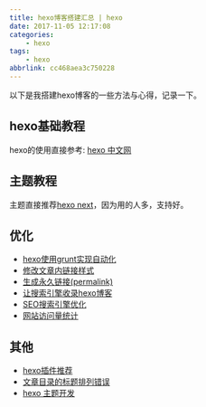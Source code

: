 ```yaml
---
title: hexo博客搭建汇总 | hexo
date: 2017-11-05 12:17:08
categories:
    - hexo
tags:
    - hexo
abbrlink: cc468aea3c750228
---
```


以下是我搭建hexo博客的一些方法与心得，记录一下。

## hexo基础教程

hexo的使用直接参考: [hexo 中文网](https://hexo.io/zh-cn/docs/index.html)

## 主题教程

主题直接推荐[hexo next](http://theme-next.iissnan.com/)，因为用的人多，支持好。

## 优化

* [hexo使用grunt实现自动化](http://blog.wangjinle.com/posts/3b05183235dcc265.html)
* [修改文章内链接样式](http://blog.wangjinle.com/posts/cfa679e58e227dbc.html)
* [生成永久链接(permalink)](http://blog.wangjinle.com/posts/313ea05a1562b260.html)
* [让搜索引擎收录hexo博客](http://blog.wangjinle.com/posts/27104d21b87c0633.html)
* [SEO搜索引擎优化](http://blog.wangjinle.com/posts/0d8d910e8b267677.html)
* [网站访问量统计](http://blog.wangjinle.com/posts/916d83182e15eeb1.html)

## 其他

* [hexo插件推荐](http://blog.wangjinle.com/posts/50d1892bc502f9fc.html)
* [文章目录的标题排列错误](http://blog.wangjinle.com/posts/aea643f88e8ace5a.html)
* [hexo 主题开发](http://blog.wangjinle.com/posts/5a35536406aa38bd.html)

